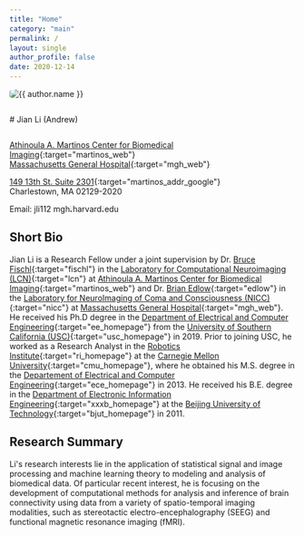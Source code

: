 ```yaml
---
title: "Home"
category: "main"
permalink: /
layout: single
author_profile: false
date: 2020-12-14
---
```



<div class="pull-right" style="margin-top:0em; margin-bottom:2em; margin-right:0em">
    <img src="{{ "Andrew_S9.jpg" | prepend: "/images/" | prepend: base_path }}" class="author__avatar__2" style="border-radius:20%;" alt="{{ author.name }}">
</div>

<div style="margin-top:2em;"> </div>
# Jian Li (Andrew)
<div style="margin-top:2em;"> </div>

[Athinoula A. Martinos Center for Biomedical Imaging](https://www.martinos.org/){:target="martinos_web"}  
[Massachusetts General Hospital](https://www.massgeneral.org/){:target="mgh_web"}

[149 13th St. Suite 2301](https://www.google.com/maps/place/Martinos+Center/@42.3773899,-71.0543423,17z/data=!3m1!4b1!4m5!3m4!1s0x89e370f652d2281b:0x58661246f319267d!8m2!3d42.3773899!4d-71.0521536){:target="martinos_addr_google"}  
Charlestown, MA 02129-2020

<i class="fa fa-envelope-o" aria-hidden="true"></i> Email: jli112 <i class="fa fa-at" aria-hidden="true"></i> mgh![](/images/dot.jpg)harvard![](/images/dot.jpg)edu

## Short Bio

Jian Li is a Research Fellow under a joint supervision by Dr. [Bruce Fischl](http://www.nmr.mgh.harvard.edu/user/5499){:target="fischl"} in the [Laboratory for Computational Neuroimaging (LCN)](http://www.nmr.mgh.harvard.edu/lab/lcn){:target="lcn"} at [Athinoula A. Martinos Center for Biomedical Imaging](https://www.martinos.org/){:target="martinos_web"} and Dr. [Brian Edlow](https://www.comarecoverylab.org/brian-l-edlow-md){:target="edlow"} in the [Laboratory for NeuroImaging of Coma and Consciousness (NICC)](https://www.comarecoverylab.org/){:target="nicc"} at [Massachusetts General Hospital](https://www.massgeneral.org/){:target="mgh_web"}. He received his Ph.D degree in the [Department of Electrical and Computer Engineering](https://minghsiehee.usc.edu){:target="ee_homepage"} from the [University of Southern California (USC)](www.usc.edu){:target="usc_homepage"} in 2019. Prior to joining USC, he worked as a Research Analyst in the [Robotics Institute](https://www.ri.cmu.edu){:target="ri_homepage"} at the [Carnegie Mellon University](http://www.cmu.edu){:target="cmu_homepage"}, where he obtained his M.S. degree in the [Departement of Electrical and Computer Engineering](https://www.ece.cmu.edu/){:target="ece_homepage"} in 2013. He received his B.E. degree in the [Department of Electronic Information Engineering](http://xxxb.bjut.edu.cn/index.html){:target="xxxb_homepage"} at the [Beijing University of Technology](http://english.bjut.edu.cn/){:target="bjut_homepage"} in 2011.

## Research Summary
Li's research interests lie in the application of statistical signal and image processing and machine learning theory to modeling and analysis of biomedical data. Of particular recent interest, he is focusing on the development of computational methods for analysis and inference of brain connectivity using data from a variety of spatio-temporal imaging modalities, such as stereotactic electro-encephalography (SEEG) and functional magnetic resonance imaging (fMRI).
